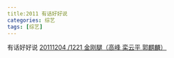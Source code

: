 ```yaml
---
title:2011 有话好好说
categories: 综艺
tags: [综艺]
---
```


有话好好说 [20111204 /1221 金刚腿（高峰 栾云平 郭麒麟）](https://www.bilibili.com/video/BV12t411H7jM?p=9)